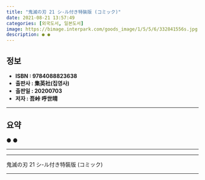 ```yaml
---
title: "鬼滅の刃 21 シ-ル付き特裝版 (コミック)"
date: 2021-08-21 13:57:49
categories: [외국도서, 일본도서]
image: https://bimage.interpark.com/goods_image/1/5/5/6/332841556s.jpg
description: ● ●
---
```


## **정보**

- **ISBN : 9784088823638**
- **출판사 : 集英社(집영사)**
- **출판일 : 20200703**
- **저자 : 吾峠 呼世晴**

------



## **요약**

●  ●  

------



------


鬼滅の刃 21 シ-ル付き特裝版 (コミック) 

------


